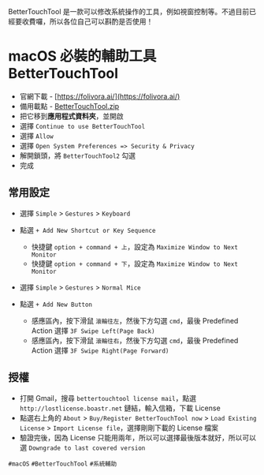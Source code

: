 BetterTouchTool 是一款可以修改系統操作的工具，例如視窗控制等。不過目前已經要收費囉，所以各位自己可以斟酌是否使用！

# macOS 必裝的輔助工具 BetterTouchTool
* 官網下載 - [https://folivora.ai/](https://folivora.ai/)
* 備用載點 - [BetterTouchTool.zip](https://cdn.ioa.tw/MacEnvInit/BetterTouchTool.zip)
* 把它移到**應用程式資料夾**，並開啟
* 選擇 `Continue to use BetterTouchTool`
* 選擇 `Allow`
* 選擇 `Open System Preferences => Security & Privacy`
* 解開鎖頭，將 `BetterTouchTool2` 勾選
* 完成

## 常用設定
* 選擇 `Simple` > `Gestures` > `Keyboard`
* 點選 `+ Add New Shortcut or Key Sequence`
	* 快捷鍵 `option + command + 上`，設定為 `Maximize Window to Next Monitor`
	* 快捷鍵 `option + command + 下`，設定為 `Maximize Window to Next Monitor`


* 選擇 `Simple` > `Gestures` > `Normal Mice`
* 點選 `+ Add New Button`
	* 感應區內，按下滑鼠 `滾輪往左`，然後下方勾選 `cmd`，最後 Predefined Action 選擇 `3F Swipe Left(Page Back)`
	* 感應區內，按下滑鼠 `滾輪往右`，然後下方勾選 `cmd`，最後 Predefined Action 選擇 `3F Swipe Right(Page Forward)`

## 授權
* 打開 Gmail，搜尋 `bettertouchtool license mail`，點選 `http://lostlicense.boastr.net` 鏈結，輸入信箱，下載 License
* 點選右上角的 `About` > `Buy/Register BetterTouchTool now` > `Load Existing License` > `Import License file`，選擇剛剛下載的 License 檔案
* 驗證完後，因為 License 只能用兩年，所以可以選擇最後版本就好，所以可以選 `Downgrade to last covered version`

`#macOS` `#BetterTouchTool` `#系統輔助`
